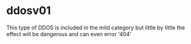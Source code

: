 # ddosv01
This type of DDOS is included in the mild category  but little by little the effect will be dangerous and can even error '404'
